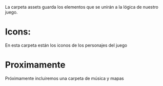 La carpeta assets guarda los elementos que se unirán a la lógica de nuestro juego.

# Icons:
  En esta carpeta están los iconos de los personajes del juego

# Proximamente
  Próximamente incluiremos una carpeta de música y mapas
